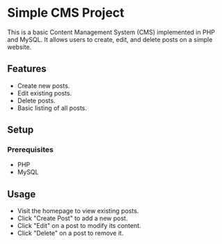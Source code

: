 # Simple CMS Project

This is a basic Content Management System (CMS) implemented in PHP and MySQL. It allows users to create, edit, and delete posts on a simple website.

## Features

- Create new posts.
- Edit existing posts.
- Delete posts.
- Basic listing of all posts.

## Setup

### Prerequisites

- PHP
- MySQL

## Usage

- Visit the homepage to view existing posts.
- Click "Create Post" to add a new post.
- Click "Edit" on a post to modify its content.
- Click "Delete" on a post to remove it.



